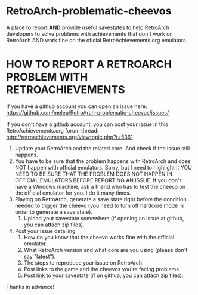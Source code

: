 # RetroArch-problematic-cheevos

A place to report **AND** provide useful savestates to help RetroArch developers to solve problems with achievements that don't work on RetroArch AND work fine on the oficial RetroAchievements.org emulators.


# HOW TO REPORT A RETROARCH PROBLEM WITH RETROACHIEVEMENTS

If you have a github account you can open an issue here: https://github.com/meleu/RetroArch-problematic-cheevos/issues/

If you don't have a github account, you can post your issue in this RetroAchievements.org forum thread: http://retroachievements.org/viewtopic.php?t=5361


1. Update your RetroArch and the related core. And check if the issue still happens.
2. You have to be sure that the problem happens with RetroArch and does NOT happen with official emulators. Sorry, but I need to highlight it YOU NEED TO BE SURE THAT THE PROBLEM DOES NOT HAPPEN IN OFFICIAL EMULATORS BEFORE REPORTING AN ISSUE. If you don't have a Windows machine, ask a friend who has to test the cheevo on the official emulator for you. I do it many times.
3. Playing on RetroArch, generate a save state right before the condition needed to trigger the cheevo (you need to turn off hardcore mode in order to generate a save state).
    1. Upload your savestate somewhere (if opening an issue at github, you can attach zip files).
4. Post your issue detailing
    1. How do you know that the cheevo works fine with the official emulator.
    2. What RetroArch version and what core are you using (please don't say "latest").
    3. The steps to reproduce your issue on RetroArch.
    4. Post links to the game and the cheevos you're facing problems.
    5. Post link to your savestate (if on github, you can attach zip files).


Thanks in advance!
